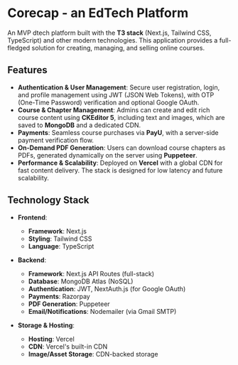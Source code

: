 # Corecap - an EdTech Platform

An MVP dtech platform built with the **T3 stack** (Next.js, Tailwind CSS, TypeScript) and other modern technologies. This application provides a full-fledged solution for creating, managing, and selling online courses.

## Features

- **Authentication & User Management**: Secure user registration, login, and profile management using JWT (JSON Web Tokens), with OTP (One-Time Password) verification and optional Google OAuth.
- **Course & Chapter Management**: Admins can create and edit rich course content using **CKEditor 5**, including text and images, which are saved to **MongoDB** and a dedicated CDN.
- **Payments**: Seamless course purchases via **PayU**, with a server-side payment verification flow.
- **On-Demand PDF Generation**: Users can download course chapters as PDFs, generated dynamically on the server using **Puppeteer**.
- **Performance & Scalability**: Deployed on **Vercel** with a global CDN for fast content delivery. The stack is designed for low latency and future scalability.

## Technology Stack

- **Frontend**:

  - **Framework**: Next.js
  - **Styling**: Tailwind CSS
  - **Language**: TypeScript

- **Backend**:

  - **Framework**: Next.js API Routes (full-stack)
  - **Database**: MongoDB Atlas (NoSQL)
  - **Authentication**: JWT, NextAuth.js (for Google OAuth)
  - **Payments**: Razorpay
  - **PDF Generation**: Puppeteer
  - **Email/Notifications**: Nodemailer (via Gmail SMTP)

- **Storage & Hosting**:

  - **Hosting**: Vercel
  - **CDN**: Vercel's built-in CDN
  - **Image/Asset Storage**: CDN-backed storage

